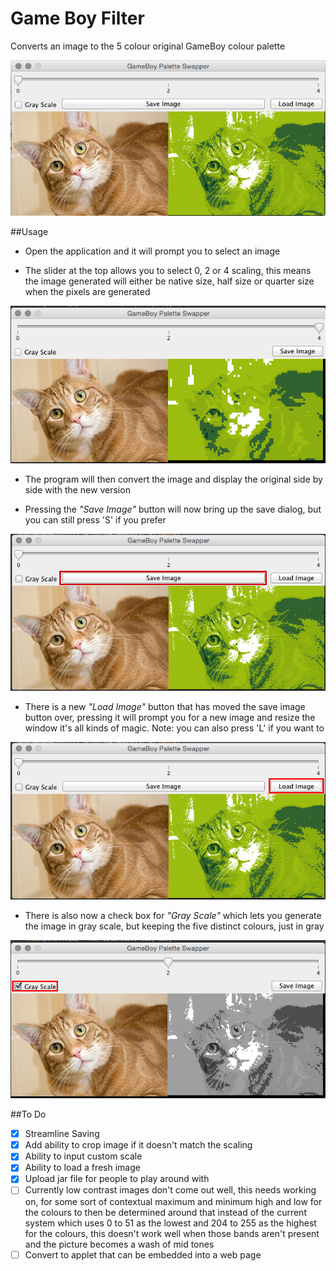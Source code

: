 # Game Boy Filter

Converts an image to the 5 colour original GameBoy colour palette 

![alt tag](https://raw.githubusercontent.com/MoloHunt/GameBoyFilter/master/Images/Program%20Screenshot%20V0.5.png)

##Usage

- Open the application and it will prompt you to select an image

- The slider at the top allows you to select 0, 2 or 4 scaling, this means the image generated will either be native size, half size or quarter size when the pixels are generated

![alt tag](https://raw.githubusercontent.com/MoloHunt/GameBoyFilter/master/Images/Program%20Screenhot%20Selective%20Resolution.png)

- The program will then convert the image and display the original side by side with the new version

- Pressing the *"Save Image"* button will now bring up the save dialog, but you can still press 'S' if you prefer

![alt tag](https://raw.githubusercontent.com/MoloHunt/GameBoyFilter/master/Images/Program%20Screenshot%20Save%20Image%20Button.png)

- There is a new *"Load Image"* button that has moved the save image button over, pressing it will prompt you for a new image and resize the window it's all kinds of magic. Note: you can also press 'L' if you want to

![alt tag](https://raw.githubusercontent.com/MoloHunt/GameBoyFilter/master/Images/Program%20Screenshot%20Load%20Image%20Button.png)

- There is also now a check box for *"Gray Scale"* which lets you generate the image in gray scale, but keeping the five distinct colours, just in gray

![alt tag](https://raw.githubusercontent.com/MoloHunt/GameBoyFilter/master/Images/Program%20Screenshot%20GrayScale.png)


##To Do

- [X] Streamline Saving
- [X] Add ability to crop image if it doesn't match the scaling
- [X] Ability to input custom scale
- [X] Ability to load a fresh image
- [X] Upload jar file for people to play around with
- [ ] Currently low contrast images don't come out well, this needs working on, for some sort of contextual maximum and minimum high and low for the colours to then be determined around that instead of the current system which uses 0 to 51 as the lowest and 204 to 255 as the highest for the colours, this doesn't work well when those bands aren't present and the picture becomes a wash of mid tones
- [ ] Convert to applet that can be embedded into a web page
